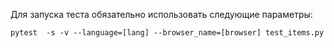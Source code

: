 Для запуска теста обязательно использовать следующие параметры:
```
pytest  -s -v --language=[lang] --browser_name=[browser] test_items.py
```